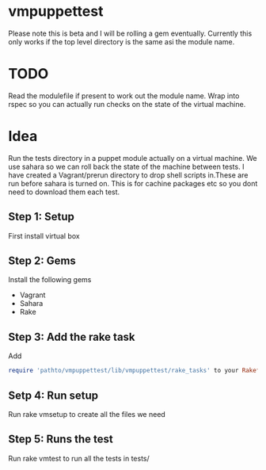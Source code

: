 vmpuppettest
==================================

Please note this is beta and I will be rolling a gem eventually.
Currently this only works if the top level directory is the same asi the module 
name.

# TODO
Read the modulefile if present to work out the module name.
Wrap into rspec so you can actually run checks on the state of the virtual machine.

# Idea

Run the tests directory in a puppet module actually on a virtual machine. We use 
sahara so we can roll back the state of the machine between tests. I have created
a Vagrant/prerun directory to drop shell scripts in.These are run before sahara is
turned on. This is for cachine packages etc so you dont need to download them each
test.

## Step 1: Setup
First install virtual box

## Step 2: Gems
Install the following gems

* Vagrant
* Sahara
* Rake

## Step 3: Add the rake task

Add

```ruby
require 'pathto/vmpuppettest/lib/vmpuppettest/rake_tasks' to your Rakefile
```

## Setp 4: Run setup 
Run rake vmsetup to create all the files we need

## Step 5: Runs the test
Run rake vmtest to run all the tests in tests/
